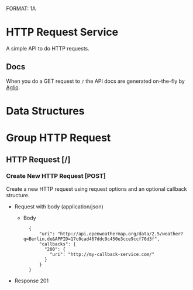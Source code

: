 FORMAT: 1A

# HTTP Request Service
A simple API to do HTTP requests.

## Docs
When you do a GET request to `/` the API docs are generated on-the-fly by [Aglio](https://github.com/danielgtaylor/aglio).


# Data Structures

# Group HTTP Request

## HTTP Request [/]

### Create New HTTP Request [POST]
Create a new HTTP request using request options and an optional callback structure.

+ Request with body (application/json)

    + Body

            {
                "uri": "http://api.openweathermap.org/data/2.5/weather?q=Berlin,de&APPID=17c0cad467ddc9c450e3cce9ccf70d3f",
                "callbacks": {
                  "200": {
                    "uri": "http://my-callback-service.com/"
                  }
                }
            }

+ Response 201
